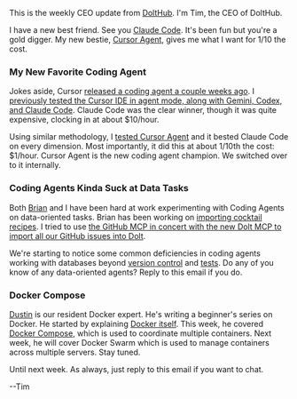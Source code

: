 This is the weekly CEO update from [DoltHub](https://www.dolthub.com/). I'm Tim, the CEO of DoltHub. 

I have a new best friend. See you [Claude Code](https://www.dolthub.com/blog/2025-06-10-claude-code-my-new-best-friend/). It's been fun but you're a gold digger. My new bestie, [Cursor Agent](https://www.dolthub.com/blog/2025-08-15-cursor-agent-vs-claude-code/), gives me what I want for 1/10 the cost.

### My New Favorite Coding Agent

Jokes aside, Cursor [released a coding agent a couple weeks ago](https://cursor.com/blog/cli). I [previously tested the Cursor IDE in agent mode, along with Gemini, Codex, and Claude Code](https://www.dolthub.com/blog/2025-07-15-best-coding-agent/). Claude Code was the clear winner, though it was quite expensive, clocking in at about $10/hour.

Using similar methodology, I [tested Cursor Agent](https://www.dolthub.com/blog/2025-08-15-cursor-agent-vs-claude-code/) and it bested Claude Code on every dimension. Most importantly, it did this at about 1/10th the cost: $1/hour. Cursor Agent is the new coding agent champion. We switched over to it internally.

### Coding Agents Kinda Suck at Data Tasks 

Both [Brian](https://www.dolthub.com/team#brian) and I have been hard at work experimenting with Coding Agents on data-oriented tasks. Brian has been working on [importing cocktail recipes](https://www.dolthub.com/blog/2025-08-18-agentic-datacollection-2/). I tried to use [the GitHub MCP in concert with the new Dolt MCP to import all our GitHub issues into Dolt](https://www.dolthub.com/blog/2025-08-20-does-dolt-need-mcp/). 

We're starting to notice some common deficiencies in coding agents working with databases beyond [version control](https://www.dolthub.com/blog/2025-06-05-cursor-database-branches/) and [tests](https://www.dolthub.com/blog/2025-08-06-agents-need-tests/). Do any of you know of any data-oriented agents? Reply to this email if you do.

### Docker Compose

[Dustin](https://www.dolthub.com/team#dustin) is our resident Docker expert. He's writing a beginner's series on Docker. He started by explaining [Docker itself](https://www.dolthub.com/blog/2025-07-22-a-beginners-guide-to-docker/). This week, he covered [Docker Compose](https://www.dolthub.com/blog/2025-08-19-a-beginners-guide-to-docker-compose/), which is used to coordinate multiple containers. Next week, he will cover Docker Swarm which is used to manage containers across multiple servers. Stay tuned.

Until next week. As always, just reply to this email if you want to chat.

--Tim